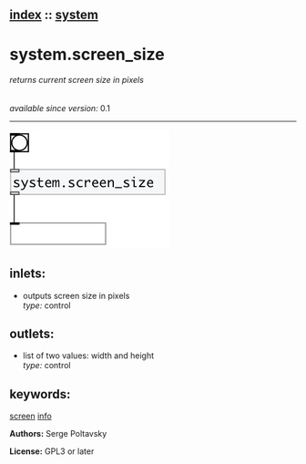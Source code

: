 [index](index.html) :: [system](category_system.html)
---

# system.screen_size

###### returns current screen size in pixels

*available since version:* 0.1

---




[![example](../examples/img/system.screen_size.jpg)](../examples/pd/system.screen_size.pd)









## inlets:

* outputs screen size in pixels<br>
_type:_ control



## outlets:

* list of two values: width and height<br>
_type:_ control



## keywords:

[screen](keywords/screen.html)
[info](keywords/info.html)






**Authors:** Serge Poltavsky




**License:** GPL3 or later





